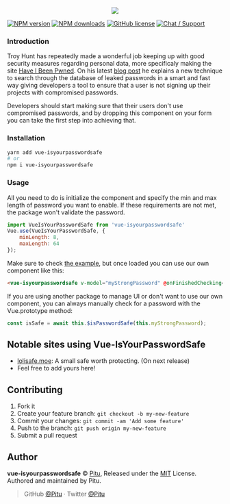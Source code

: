 <div align="center">
	<img src="https://lolisafe.moe/1mwg444C.png" />
</div>

[![NPM version](https://img.shields.io/npm/v/vue-isyourpasswordsafe.svg?style=flat-square)](https://npmjs.com/package/vue-isyourpasswordsafe)
[![NPM downloads](https://img.shields.io/npm/dm/vue-isyourpasswordsafe.svg?style=flat-square)](https://npmjs.com/package/vue-isyourpasswordsafe)
[![GitHub license](https://img.shields.io/badge/license-MIT-blue.svg?style=flat-square)](https://raw.githubusercontent.com/Pitu/vue-isyourpasswordsafe/master/LICENSE)
[![Chat / Support](https://img.shields.io/badge/Chat%20%2F%20Support-discord-7289DA.svg?style=flat-square)](https://discord.gg/5g6vgwn)

### Introduction
Troy Hunt has repeatedly made a wonderful job keeping up with good security measures regarding personal data, more specificaly making the site [Have I Been Pwned](https://haveibeenpwned.com). On his latest [blog post](https://www.troyhunt.com/pwned-passwords-in-practice-real-world-examples-of-blocking-the-worst-passwords/) he explains a new technique to search through the database of leaked passwords in a smart and fast way giving developers a tool to ensure that a user is not signing up their projects with compromised passwords.

Developers should start making sure that their users don't use compromised passwords, and by dropping this component on your form you can take the first step into achieving that.

### Installation
```bash
yarn add vue-isyourpasswordsafe
# or
npm i vue-isyourpasswordsafe
```

### Usage
All you need to do is initialize the component and specify the min and max length of password you want to enable. If these requirements are not met, the package won't validate the password.
```js
import VueIsYourPasswordSafe from 'vue-isyourpasswordsafe'
Vue.use(VueIsYourPasswordSafe, {
    minLength: 8,
    maxLength: 64
});
```

Make sure to check [the example](https://pitu.github.io/vue-isyourpasswordsafe/), but once loaded you can use our own component like this:
```html
<vue-isyourpasswordsafe v-model="myStrongPassword" @onFinishedChecking="isPasswordSafe"/>
```

If you are using another package to manage UI or don't want to use our own component, you can always manually check for a password with the Vue.prototype method:
```js
const isSafe = await this.$isPasswordSafe(this.myStrongPassword);
```

## Notable sites using Vue-IsYourPasswordSafe
- [lolisafe.moe](https://lolisafe.moe): A small safe worth protecting. (On next release)
- Feel free to add yours here!

## Contributing

1. Fork it
2. Create your feature branch: `git checkout -b my-new-feature`
3. Commit your changes: `git commit -am 'Add some feature'`
4. Push to the branch: `git push origin my-new-feature`
5. Submit a pull request

## Author

**vue-isyourpasswordsafe** © [Pitu](https://github.com/Pitu), Released under the [MIT](https://github.com/Pitu/vue-isyourpasswordsafe/blob/master/LICENSE) License.<br>
Authored and maintained by Pitu.

> GitHub [@Pitu](https://github.com/Pitu) · Twitter [@Pitu](https://twitter.com/its_pitu)
